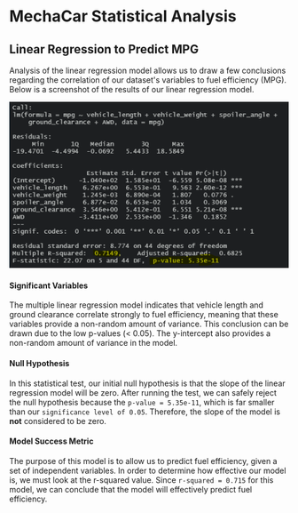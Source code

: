 # MechaCar Statistical Analysis

## Linear Regression to Predict MPG

Analysis of the linear regression model allows us to draw a few conclusions regarding the correlation of our dataset's variables to fuel efficiency (MPG). Below is a screenshot of the results of our linear regression model.

![image](https://github.com/cdeanatx/mechacar_statistical_analysis/blob/main/images/linear_regression.png)

#### Significant Variables

The multiple linear regression model indicates that vehicle length and ground clearance correlate strongly to fuel efficiency, meaning that these variables provide a non-random amount of variance. This conclusion can be drawn due to the low p-values (< 0.05). The y-intercept also provides a non-random amount of variance in the model.

#### Null Hypothesis

In this statistical test, our initial null hypothesis is that the slope of the linear regression model will be zero. After running the test, we can safely reject the null hypothesis because the `p-value = 5.35e-11`, which is far smaller than our `significance level of 0.05`. Therefore, the slope of the model is **not** considered to be zero.

#### Model Success Metric

The purpose of this model is to allow us to predict fuel efficiency, given a set of independent variables. In order to determine how effective our model is, we must look at the r-squared value. Since `r-squared = 0.715` for this model, we can conclude that the model will effectively predict fuel efficiency.